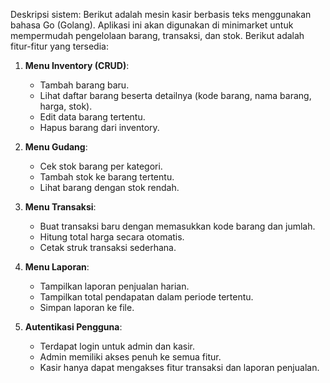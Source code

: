 Deskripsi sistem:
Berikut adalah mesin kasir berbasis teks menggunakan bahasa Go (Golang).
Aplikasi ini akan digunakan di minimarket untuk mempermudah pengelolaan barang, transaksi, dan stok.
Berikut adalah fitur-fitur yang tersedia:

1. **Menu Inventory (CRUD)**: 
    - Tambah barang baru.
    - Lihat daftar barang beserta detailnya (kode barang, nama barang, harga, stok).
    - Edit data barang tertentu.
    - Hapus barang dari inventory.

2. **Menu Gudang**:
    - Cek stok barang per kategori.
    - Tambah stok ke barang tertentu.
    - Lihat barang dengan stok rendah.

3. **Menu Transaksi**:
    - Buat transaksi baru dengan memasukkan kode barang dan jumlah.
    - Hitung total harga secara otomatis.
    - Cetak struk transaksi sederhana.

4. **Menu Laporan**:
    - Tampilkan laporan penjualan harian.
    - Tampilkan total pendapatan dalam periode tertentu.
    - Simpan laporan ke file.

5. **Autentikasi Pengguna**:
    - Terdapat login untuk admin dan kasir.
    - Admin memiliki akses penuh ke semua fitur.
    - Kasir hanya dapat mengakses fitur transaksi dan laporan penjualan.
